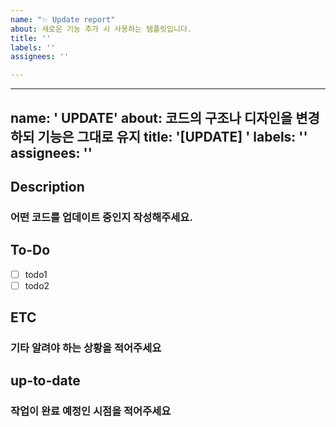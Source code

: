 ```yaml
---
name: "✨ Update report"
about: 새로운 기능 추가 시 사용하는 템플릿입니다.
title: ''
labels: ''
assignees: ''

---
```


---
name: ' UPDATE'
about: 코드의 구조나 디자인을 변경하되 기능은 그대로 유지
title: '[UPDATE] '
labels: ''
assignees: ''
---
## Description
### 어떤 코드를 업데이트 중인지 작성해주세요.
## To-Do
-   [ ] todo1
-   [ ] todo2
## ETC
### 기타 알려야 하는 상황을 적어주세요
## up-to-date
### 작업이 완료 예정인 시점을 적어주세요
